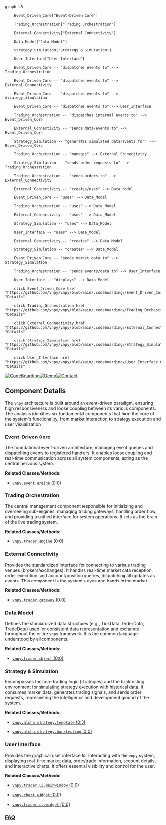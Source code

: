 ```mermaid

graph LR

    Event_Driven_Core["Event-Driven Core"]

    Trading_Orchestration["Trading Orchestration"]

    External_Connectivity["External Connectivity"]

    Data_Model["Data Model"]

    Strategy_Simulation["Strategy & Simulation"]

    User_Interface["User Interface"]

    Event_Driven_Core -- "dispatches events to" --> Trading_Orchestration

    Event_Driven_Core -- "dispatches events to" --> External_Connectivity

    Event_Driven_Core -- "dispatches events to" --> Strategy_Simulation

    Event_Driven_Core -- "dispatches events to" --> User_Interface

    Trading_Orchestration -- "dispatches internal events to" --> Event_Driven_Core

    External_Connectivity -- "sends data/events to" --> Event_Driven_Core

    Strategy_Simulation -- "generates simulated data/events for" --> Event_Driven_Core

    Trading_Orchestration -- "manages" --> External_Connectivity

    Strategy_Simulation -- "sends order requests to" --> Trading_Orchestration

    Trading_Orchestration -- "sends orders to" --> External_Connectivity

    External_Connectivity -- "creates/uses" --> Data_Model

    Event_Driven_Core -- "uses" --> Data_Model

    Trading_Orchestration -- "uses" --> Data_Model

    External_Connectivity -- "uses" --> Data_Model

    Strategy_Simulation -- "uses" --> Data_Model

    User_Interface -- "uses" --> Data_Model

    External_Connectivity -- "creates" --> Data_Model

    Strategy_Simulation -- "creates" --> Data_Model

    Event_Driven_Core -- "sends market data to" --> Strategy_Simulation

    Trading_Orchestration -- "sends events/data to" --> User_Interface

    User_Interface -- "displays" --> Data_Model

    click Event_Driven_Core href "https://github.com/vnpy/vnpy/blob/main/.codeboarding//Event_Driven_Core.md" "Details"

    click Trading_Orchestration href "https://github.com/vnpy/vnpy/blob/main/.codeboarding//Trading_Orchestration.md" "Details"

    click External_Connectivity href "https://github.com/vnpy/vnpy/blob/main/.codeboarding//External_Connectivity.md" "Details"

    click Strategy_Simulation href "https://github.com/vnpy/vnpy/blob/main/.codeboarding//Strategy_Simulation.md" "Details"

    click User_Interface href "https://github.com/vnpy/vnpy/blob/main/.codeboarding//User_Interface.md" "Details"

```

[![CodeBoarding](https://img.shields.io/badge/Generated%20by-CodeBoarding-9cf?style=flat-square)](https://github.com/CodeBoarding/GeneratedOnBoardings)[![Demo](https://img.shields.io/badge/Try%20our-Demo-blue?style=flat-square)](https://www.codeboarding.org/demo)[![Contact](https://img.shields.io/badge/Contact%20us%20-%20contact@codeboarding.org-lightgrey?style=flat-square)](mailto:contact@codeboarding.org)



## Component Details



The `vnpy` architecture is built around an event-driven paradigm, ensuring high responsiveness and loose coupling between its various components. The analysis identifies six fundamental components that form the core of the system's functionality, from market interaction to strategy execution and user visualization.



### Event-Driven Core

The foundational event-driven architecture, managing event queues and dispatching events to registered handlers. It enables loose coupling and real-time communication across all system components, acting as the central nervous system.





**Related Classes/Methods**:



- <a href="https://github.com/vnpy/vnpy/blob/master/vnpy/event/engine.py#L0-L0" target="_blank" rel="noopener noreferrer">`vnpy.event.engine` (0:0)</a>





### Trading Orchestration

The central management component responsible for initializing and overseeing sub-engines, managing trading gateways, handling order flow, and providing a unified interface for system operations. It acts as the brain of the live trading system.





**Related Classes/Methods**:



- <a href="https://github.com/vnpy/vnpy/blob/master/vnpy/trader/engine.py#L0-L0" target="_blank" rel="noopener noreferrer">`vnpy.trader.engine` (0:0)</a>





### External Connectivity

Provides the standardized interface for connecting to various trading venues (brokers/exchanges). It handles real-time market data reception, order execution, and account/position queries, dispatching all updates as events. This component is the system's eyes and hands in the market.





**Related Classes/Methods**:



- <a href="https://github.com/vnpy/vnpy/blob/master/vnpy/trader/gateway.py#L0-L0" target="_blank" rel="noopener noreferrer">`vnpy.trader.gateway` (0:0)</a>





### Data Model

Defines the standardized data structures (e.g., TickData, OrderData, TradeData) used for consistent data representation and exchange throughout the entire `vnpy` framework. It is the common language understood by all components.





**Related Classes/Methods**:



- <a href="https://github.com/vnpy/vnpy/blob/master/vnpy/trader/object.py#L0-L0" target="_blank" rel="noopener noreferrer">`vnpy.trader.object` (0:0)</a>





### Strategy & Simulation

Encompasses the core trading logic (strategies) and the backtesting environment for simulating strategy execution with historical data. It consumes market data, generates trading signals, and sends order requests, representing the intelligence and development ground of the system.





**Related Classes/Methods**:



- <a href="https://github.com/vnpy/vnpy/blob/master/vnpy/alpha/strategy/template.py#L0-L0" target="_blank" rel="noopener noreferrer">`vnpy.alpha.strategy.template` (0:0)</a>

- <a href="https://github.com/vnpy/vnpy/blob/master/vnpy/alpha/strategy/backtesting.py#L0-L0" target="_blank" rel="noopener noreferrer">`vnpy.alpha.strategy.backtesting` (0:0)</a>





### User Interface

Provides the graphical user interface for interacting with the `vnpy` system, displaying real-time market data, order/trade information, account details, and interactive charts. It offers essential visibility and control for the user.





**Related Classes/Methods**:



- <a href="https://github.com/vnpy/vnpy/blob/master/vnpy/trader/ui/mainwindow.py#L0-L0" target="_blank" rel="noopener noreferrer">`vnpy.trader.ui.mainwindow` (0:0)</a>

- <a href="https://github.com/vnpy/vnpy/blob/master/vnpy/chart/widget.py#L0-L0" target="_blank" rel="noopener noreferrer">`vnpy.chart.widget` (0:0)</a>

- <a href="https://github.com/vnpy/vnpy/blob/master/vnpy/trader/ui/widget.py#L0-L0" target="_blank" rel="noopener noreferrer">`vnpy.trader.ui.widget` (0:0)</a>









### [FAQ](https://github.com/CodeBoarding/GeneratedOnBoardings/tree/main?tab=readme-ov-file#faq)